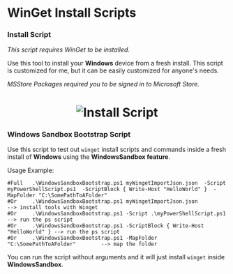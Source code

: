 # WinGet Install Scripts

### Install Script

_This script requires WinGet to be installed._

Use this tool to install your **Windows** device from a fresh install.
This script is customized for me, but it can be easily customized for anyone's needs.

_MSStore Packages required you to be signed in to Microsoft Store._

<h1 align="center">
<img src="images/instaltool.gif" alt="Install Script" />
</h1>



### Windows Sandbox Bootstrap Script

Use this script to test out `winget` install scripts and commands
inside a fresh install of **Windows** using the **WindowsSandbox feature**.

Usage Example:
```
#Full   .\WindowsSandboxBootstrap.ps1 myWingetImportJson.json  -Script myPowerShellScript.ps1  -ScriptBlock { Write-Host "HelloWorld" }  -MapFolder "C:\SomePathToAFolder"
#Or     .\WindowsSandboxBootstrap.ps1 myWingetImportJson.json                  --> install tools with Winget
#Or     .\WindowsSandboxBootstrap.ps1 -Script .\myPowerShellScript.ps1         --> run the ps script
#Or     .\WindowsSandboxBootstrap.ps1 -ScriptBlock { Write-Host "HelloWorld" } --> run the ps script
#Or     .\WindowsSandboxBootstrap.ps1 -MapFolder "C:\SomePathToAFolder"        --> map the folder
```

You can run the script without arguments and it will just install `winget` inside **WindowsSandbox**.